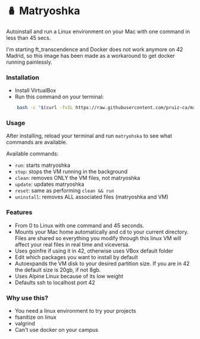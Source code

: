# 🪆 Matryoshka
Autoinstall and run a Linux environment on your Mac with one command in less than 45 secs.

I'm starting ft_transcendence and Docker does not work anymore on 42 Madrid, so this image has been made as a workaround to get docker running painlessly.

### Installation
- Install VirtualBox
- Run this command on your terminal:

```bash
    bash -c "$(curl -fsSL https://raw.githubusercontent.com/pruiz-ca/matryoshka/main/install.sh)"
```

### Usage
After installing, reload your terminal and run ```matryohska``` to see what commands are available.

Available commands:
 - ```run```: starts matryoshka
 - ```stop```: stops the VM running in the background
 - ```clean```: removes ONLY the VM files, not matryoshka
 - ```update```: updates matryoshka
 - ```reset```: same as performing ```clean && run```
 - ```uninstall```: removes ALL associated files (matryoshka and VM)

### Features
 - From 0 to Linux with one command and 45 seconds.
 - Mounts your Mac home automatically and cd to your current directory. Files are shared so everything you modify through this linux VM will affect your real files in real time and viceversa.
 - Uses goinfre if using it in 42, otherwise uses VBox default folder
 - Edit which packages you want to install by default
 - Autoexpands the VM disk to your desired partition size. If you are in 42 the default size is 20gb, if not 8gb.
 - Uses Alpine Linux because of its low weight
 - Defaults ssh to localhost port 42

### Why use this?
 - You need a linux environment to try your projects
 - fsanitize on linux
 - valgrind
 - Can't use docker on your campus
